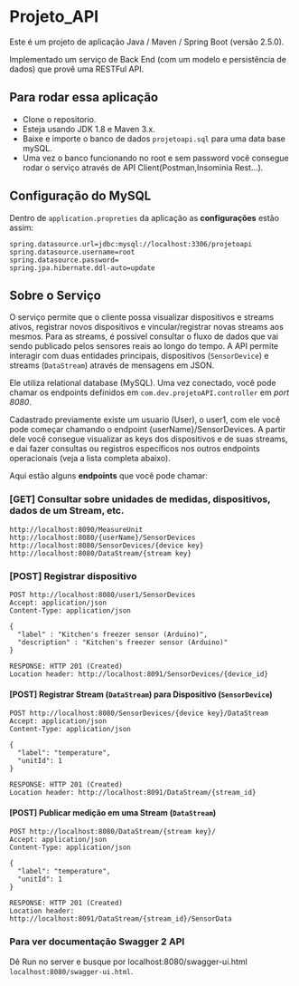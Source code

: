# Projeto_API
Este é um projeto de aplicação Java / Maven / Spring Boot (versão 2.5.0).

Implementado um serviço de Back End (com um modelo e persistência de dados) que provê uma RESTFul API.

## Para rodar essa aplicação

* Clone o repositorio.
* Esteja usando JDK 1.8 e Maven 3.x.
* Baixe e importe o banco de dados  ```projetoapi.sql``` para uma data base mySQL. 
* Uma vez o banco funcionando no root e sem password você consegue rodar o serviço através de API Client(Postman,Insominia Rest...).

## Configuração do MySQL

Dentro de ```application.propreties``` da aplicação as **configurações** estão assim:
```
spring.datasource.url=jdbc:mysql://localhost:3306/projetoapi
spring.datasource.username=root
spring.datasource.password=
spring.jpa.hibernate.ddl-auto=update 
```

## Sobre o Serviço

O serviço permite que o cliente possa visualizar dispositivos e streams ativos, registrar novos dispositivos e vincular/registrar novas streams aos mesmos. Para as streams, é possível consultar o fluxo de dados que vai sendo publicado pelos sensores reais ao longo do tempo. A API permite interagir com duas entidades principais, dispositivos (```SensorDevice```) e streams (```DataStream```) através de mensagens em JSON.

Ele utiliza relational database (MySQL). Uma vez conectado, você pode chamar os endpoints definidos em ```com.dev.projetoAPI.controller``` em *port 8080*.

Cadastrado previamente existe um usuario (User), o user1, com ele você pode começar chamando o endpoint {userName}/SensorDevices. A partir dele você consegue visualizar as keys dos dispositivos e de suas streams, e dai fazer consultas ou registros específicos nos outros endpoints operacionais (veja a lista completa abaixo).
 
Aqui estão alguns **endpoints** que você pode chamar:

### [GET] Consultar sobre unidades de medidas, dispositivos, dados de um Stream, etc.

```
http://localhost:8090/MeasureUnit
http://localhost:8080/{userName}/SensorDevices
http://localhost:8080/SensorDevices/{device key}
http://localhost:8080/DataStream/{stream key}
```

### [POST] Registrar dispositivo

```
POST http://localhost:8080/user1/SensorDevices
Accept: application/json
Content-Type: application/json

{
  "label" : "Kitchen's freezer sensor (Arduino)",
  "description" : "Kitchen's freezer sensor (Arduino)"
}

RESPONSE: HTTP 201 (Created)
Location header: http://localhost:8091/SensorDevices/{device_id}
```

#### [POST] Registrar Stream (```DataStream```) para Dispositivo (```SensorDevice```)

```
POST http://localhost:8080/SensorDevices/{device key}/DataStream
Accept: application/json
Content-Type: application/json

{
  "label": "temperature",
  "unitId": 1
}

RESPONSE: HTTP 201 (Created)
Location header: http://localhost:8091/DataStream/{stream_id}
```

#### [POST] Publicar medição em uma Stream (```DataStream```)

```
POST http://localhost:8080/DataStream/{stream key}/
Accept: application/json
Content-Type: application/json

{
  "label": "temperature",
  "unitId": 1
}

RESPONSE: HTTP 201 (Created)
Location header: http://localhost:8091/DataStream/{stream_id}/SensorData
```

### Para ver documentação Swagger 2 API 

Dê Run no server e busque por localhost:8080/swagger-ui.html ```localhost:8080/swagger-ui.html```.
